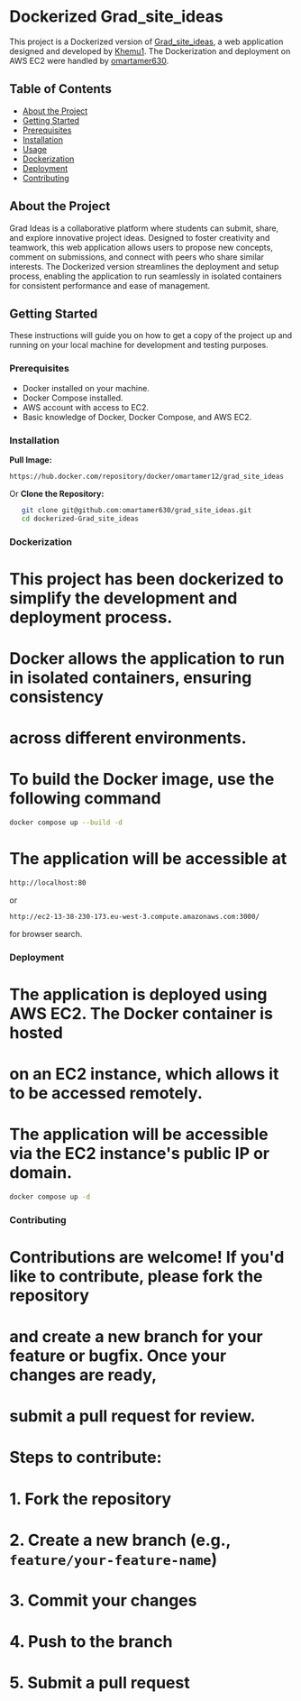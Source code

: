 # Dockerized Grad_site_ideas

This project is a Dockerized version of [Grad_site_ideas](https://github.com/Khemu1), a web application designed and developed by [Khemu1](https://github.com/Khemu1). The Dockerization and deployment on AWS EC2 were handled by [omartamer630](https://github.com/omartamer630).

## Table of Contents

- [About the Project](#about-the-project)
- [Getting Started](#getting-started)
- [Prerequisites](#prerequisites)
- [Installation](#installation)
- [Usage](#usage)
- [Dockerization](#dockerization)
- [Deployment](#deployment)
- [Contributing](#contributing)

## About the Project

Grad Ideas is a collaborative platform where students can submit, share, and explore innovative project ideas. Designed to foster creativity and teamwork, this web application allows users to propose new concepts, comment on submissions, and connect with peers who share similar interests. The Dockerized version streamlines the deployment and setup process, enabling the application to run seamlessly in isolated containers for consistent performance and ease of management.

## Getting Started

These instructions will guide you on how to get a copy of the project up and running on your local machine for development and testing purposes.

### Prerequisites

- Docker installed on your machine.
- Docker Compose installed.
- AWS account with access to EC2.
- Basic knowledge of Docker, Docker Compose, and AWS EC2.

### Installation
 **Pull Image:**
 ```bash
 https://hub.docker.com/repository/docker/omartamer12/grad_site_ideas
```
Or **Clone the Repository:**
   
```bash
   git clone git@github.com:omartamer630/grad_site_ideas.git
   cd dockerized-Grad_site_ideas
```
   
### Dockerization

# This project has been dockerized to simplify the development and deployment process.
# Docker allows the application to run in isolated containers, ensuring consistency
# across different environments.

# To build the Docker image, use the following command
```bash
docker compose up --build -d
```
# The application will be accessible at

```bash
http://localhost:80
```
or
```bash
http://ec2-13-38-230-173.eu-west-3.compute.amazonaws.com:3000/
```
for browser search.

### Deployment

# The application is deployed using AWS EC2. The Docker container is hosted
# on an EC2 instance, which allows it to be accessed remotely.

# The application will be accessible via the EC2 instance's public IP or domain.
```bash
docker compose up -d
```
### Contributing

# Contributions are welcome! If you'd like to contribute, please fork the repository
# and create a new branch for your feature or bugfix. Once your changes are ready,
# submit a pull request for review.

# Steps to contribute:
# 1. Fork the repository
# 2. Create a new branch (e.g., `feature/your-feature-name`)
# 3. Commit your changes
# 4. Push to the branch
# 5. Submit a pull request
